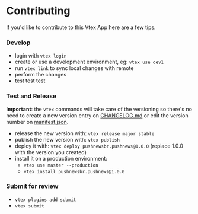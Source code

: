 Contributing
===

If you'd like to contribute to this Vtex App here are a few tips.

### Develop

- login with `vtex login`
- create or use a development environment, eg: `vtex use dev1`
- run `vtex link` to sync local changes with remote
- perform the changes
- test test test


### Test and Release

**Important**: the `vtex` commands will take care of the versioning so there's no need to create a new version entry on [CHANGELOG.md](https://github.com/pushnews/vtex-app/blob/main/CHANGELOG.md) or edit the version number on [manifest.json](https://github.com/pushnews/vtex-app/blob/main/manifest.json).

- release the new version with: `vtex release major stable`
- publish the new version with: `vtex publish`
- deploy it with: `vtex deploy pushnewsbr.pushnews@1.0.0` (replace 1.0.0 with the version you created)
- install it on a production environment:
  - `vtex use master --production`
  - `vtex install pushnewsbr.pushnews@1.0.0`

### Submit for review

- `vtex plugins add submit` 
- `vtex submit`
